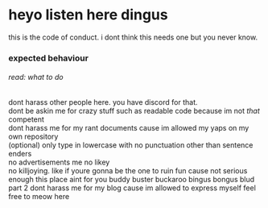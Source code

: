 # heyo listen here dingus  
this is the code of conduct. i dont think this needs one but you never know.  
### expected behaviour  
###### read: what to do  
dont harass other people here. you have discord for that.  
dont be askin me for crazy stuff such as readable code because im not _that_ competent  
dont harass me for my rant documents cause im allowed my yaps on my own repository  
(optional) only type in lowercase with no punctuation other than sentence enders  
no advertisements me no likey  
no killjoying. like if youre gonna be the one to ruin fun cause not serious enough this place aint for you buddy buster buckaroo bingus bongus blud  
part 2
dont harass me for my blog cause im allowed to express myself
feel free to meow here

